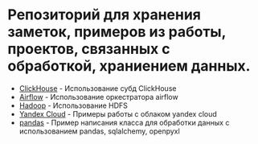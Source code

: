 # Репозиторий для хранения заметок, примеров из работы, проектов, связанных с обработкой, храниением данных.
- [ClickHouse](./ClickHouse) - Использование субд ClickHouse
- [Airflow](./airflow) - Использование оркестратора airflow
- [Hadoop](./hadoop) - Использование HDFS
- [Yandex Cloud](./yandex-cloud) - Примеры работы с облаком yandex cloud
- [pandas](./pandas) - Пример написания класса для обработки данных с использованием pandas, sqlalchemy, openpyxl 
